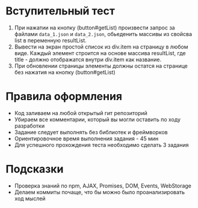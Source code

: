 # Вступительный тест

1) При нажатии на кнопку (button#getList) произвести запрос за файлами `data_1.json` и `data_2.json`, обьеденить массивы из свойсва list в переменную resultList.
2) Вывести на экран простой список из div.item на страницу в любом виде. Каждый элемент строится на основе массива resultList, где title - должно отображатся внутри div.item как название.
3) При обновлении страницы элементы должны остатся на странице без нажатия на кнопку (button#getList)

# Правила оформления

+ Код заливаем на любой открытый гит репозиторий
+ Убираем все комментарии, который вы могли оставить по ходу разработки
+ Задание следует выполнять без библиотек и фреймворков
+ Ориентировочное время выполнения задания - 45 мин
+ Для успешного прохождения теста необходимо сделать 3 задания

# Подсказки

+ Проверка знаний по npm, AJAX, Promises, DOM, Events, WebStorage
+ Делаем коммиты почаще, что бы можно было проанализировать ход мыслей